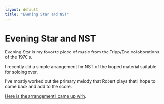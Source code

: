 ```yaml
---
layout: default
title: "Evening Star and NST"
---
```


# Evening Star and NST

Evening Star is my favorite piece of music from the Fripp/Eno collaborations of the 1970's.

I recently did a simple arrangement for NST of the looped material suitable for soloing over.

I've mostly worked out the primary melody that Robert plays that I hope to come back and add to the score. 

[Here is the arrangement I came up with](../../../music/pdf/Evening-Star.pdf).


